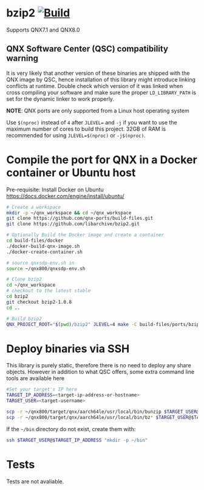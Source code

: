 # bzip2 [![Build](https://github.com/qnx-ports/build-files/actions/workflows/bzip2.yml/badge.svg)](https://github.com/qnx-ports/build-files/actions/workflows/bzip2.yml)

Supports QNX7.1 and QNX8.0

## QNX Software Center (QSC) compatibility warning

It is very likely that another version of these binaries are shipped with the QNX image by QSC, hence installation of this library might introduce linking conflicts at runtime. Double check which version of it was linked when cross compiling your software and make sure the proper `LD_LIBRARY_PATH` is set for the dynamic linker to work properly.

**NOTE**: QNX ports are only supported from a Linux host operating system

Use `$(nproc)` instead of `4` after `JLEVEL=` and `-j` if you want to use the maximum number of cores to build this project.
32GB of RAM is recommended for using `JLEVEL=$(nproc)` or `-j$(nproc)`.

# Compile the port for QNX in a Docker container or Ubuntu host

Pre-requisite: Install Docker on Ubuntu https://docs.docker.com/engine/install/ubuntu/
```bash
# Create a workspace
mkdir -p ~/qnx_workspace && cd ~/qnx_workspace
git clone https://github.com/qnx-ports/build-files.git
git clone https://github.com/libarchive/bzip2.git

# Optionally Build the Docker image and create a container
cd build-files/docker
./docker-build-qnx-image.sh
./docker-create-container.sh

# source qnxsdp-env.sh in
source ~/qnx800/qnxsdp-env.sh

# Clone bzip2
cd ~/qnx_workspace
# checkout to the latest stable
cd bzip2
git checkout bzip2-1.0.8
cd ..

# Build bzip2
QNX_PROJECT_ROOT="$(pwd)/bzip2" JLEVEL=4 make -C build-files/ports/bzip2 install
```

# Deploy binaries via SSH
This library is purely static, therefore there is no need to deploy any share objects. However in addition to what QSC offers, some extra command line tools are available here
```bash
#Set your target's IP here
TARGET_IP_ADDRESS=<target-ip-address-or-hostname>
TARGET_USER=<target-username>

scp -r ~/qnx800/target/qnx/aarch64le/usr/local/bin/bunzip $TARGET_USER@$TARGET_IP_ADDRESS:~/bin
scp -r ~/qnx800/target/qnx/aarch64le/usr/local/bin/bz* $TARGET_USER@$TARGET_IP_ADDRESS:~/bin
```

If the `~/bin` directory do not exist, create them with:
```bash
ssh $TARGET_USER@$TARGET_IP_ADDRESS "mkdir -p ~/bin"
````

# Tests
Tests are not avaliable.

